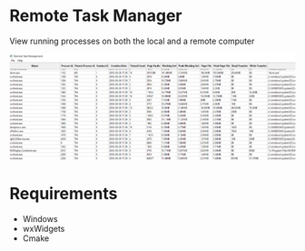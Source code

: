 # Remote Task Manager
View running processes on both the local and a remote computer

![screen shot of application](/screen_shot.png?raw=true)
# Requirements
* Windows
* wxWidgets
* Cmake
